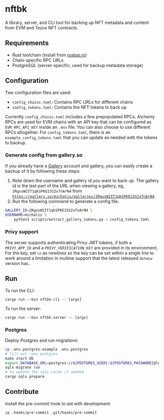 # nftbk

A library, server, and CLI tool for backing up NFT metadata and content from EVM and Tezos NFT contracts.

## Requirements

- Rust toolchain (install from [rustup.rs](https://rustup.rs))
- Chain-specific RPC URLs
- PostgreSQL (server-specific; used for backup metadata storage)

## Configuration

Two configuration files are used:
- `config_chains.toml`: Contains RPC URLs for different chains
- `config_tokens.toml`: Contains the NFT tokens to back up

Currently `config_chains.toml` includes a few prepopulated RPCs. Alchemy RPCs are used for EVM chains with an API key that can be configured as `EVM_RPC_API_KEY` inside an `.env` file. You can also choose to use different RPCs altogether. For `config_tokens.toml`, there is an `example_config_tokens.toml` that you can update as needed with the tokens to backup.

### Generate config from gallery.so

If you already have a [Gallery](https://gallery.so) account and gallery, you can easily create a backup of it by following these steps:
1. Note down the username and gallery id you want to back up. The gallery id is the last part of the URL when viewing a gallery, eg, `2RgusW2IT1qkSPKE15S2xTnArN4`  from [`https://gallery.so/michalis/galleries/2RgusW2IT1qkSPKE15S2xTnArN4`](https://gallery.so/michalis/galleries/2RgusW2IT1qkSPKE15S2xTnArN4).
2. Run the following command to generate a config file:
```bash
GALLERY_ID=2RgusW2IT1qkSPKE15S2xTnArN4 \
USERNAME=michalis \
    python3 scripts/extract_gallery_tokens.py > config_tokens.toml
```

### Privy support

The server supports authenticating Privy JWT tokens, if both a `PRIVY_APP_ID` and a `PRIVY_VERIFICATION_KEY` are provided in its environment. For the key, set `\n` as newlines so the  key can be set within a single line to work around a limitation in multine support that the latest released `dotenv` version has.

## Run

To run the CLI:

```
cargo run --bin nftbk-cli -- [args]
```

To run the server:

```
cargo run --bin nftbk-server -- [args]
```

### Postgres

Deploy Postgres and run migrations:

```sh
cp .env.postgres.example .env.postgres
# fill out .env.postgres
make start-db
export DATABASE_URL=postgres://${POSTGRES_USER}:${POSTGRES_PASSWORD}@localhost:5432/${POSTGRES_DB}
sqlx migrate run
# to update the sqlx cache if needed
cargo sqlx prepare
```

## Contribute

Install the pre-commit hook to aid with development:

```
cp .hooks/pre-commit .git/hooks/pre-commit
```
